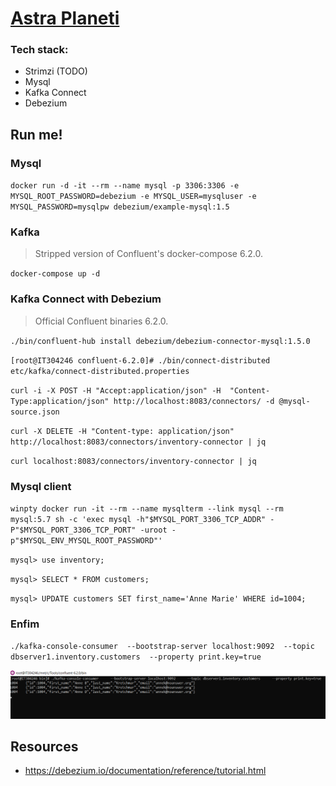 # [Astra Planeti](https://en.wikipedia.org/wiki/Astra_Planeta)

### Tech stack:
* Strimzi (TODO)
* Mysql
* Kafka Connect
* Debezium

## Run me!

### Mysql 
`docker run -d -it --rm --name mysql -p 3306:3306 -e MYSQL_ROOT_PASSWORD=debezium -e MYSQL_USER=mysqluser -e MYSQL_PASSWORD=mysqlpw debezium/example-mysql:1.5`


### Kafka 
> Stripped version of Confluent's docker-compose 6.2.0.

`docker-compose up -d`

### Kafka Connect with Debezium
> Official Confluent binaries 6.2.0.

`./bin/confluent-hub install debezium/debezium-connector-mysql:1.5.0`

`[root@IT304246 confluent-6.2.0]# ./bin/connect-distributed etc/kafka/connect-distributed.properties`

`curl -i -X POST -H "Accept:application/json" -H  "Content-Type:application/json" http://localhost:8083/connectors/ -d @mysql-source.json`

`curl -X DELETE -H "Content-type: application/json" http://localhost:8083/connectors/inventory-connector | jq`

`curl localhost:8083/connectors/inventory-connector | jq`

### Mysql client
`winpty docker run -it --rm --name mysqlterm --link mysql --rm mysql:5.7 sh -c 'exec mysql -h"$MYSQL_PORT_3306_TCP_ADDR" -P"$MYSQL_PORT_3306_TCP_PORT" -uroot -
p"$MYSQL_ENV_MYSQL_ROOT_PASSWORD"'`

`mysql> use inventory;`

`mysql> SELECT * FROM customers;`

`mysql> UPDATE customers SET first_name='Anne Marie' WHERE id=1004;`

### Enfim
`./kafka-console-consumer 
     --bootstrap-server localhost:9092 
     --topic dbserver1.inventory.customers 
     --property print.key=true`

![Enfim](https://github.com/LeonardoBonacci/astra-planeti/blob/main/images/kafka-console-consumer.png)

## Resources
* https://debezium.io/documentation/reference/tutorial.html
